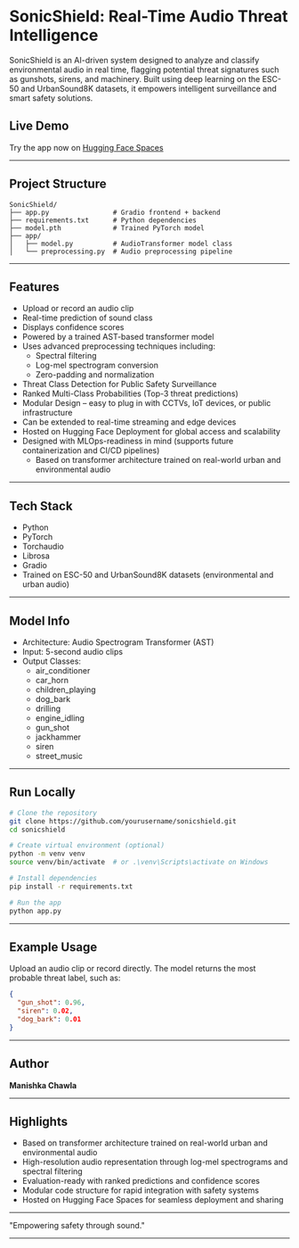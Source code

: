 # SonicShield: Real-Time Audio Threat Intelligence

SonicShield is an AI-driven system designed to analyze and classify environmental audio in real time, flagging potential threat signatures such as gunshots, sirens, and machinery. Built using deep learning on the ESC-50 and UrbanSound8K datasets, it empowers intelligent surveillance and smart safety solutions.

## Live Demo
Try the app now on [Hugging Face Spaces](https://huggingface.co/spaces/mishkicodes/manishka)

---

## Project Structure
```
SonicShield/
├── app.py                # Gradio frontend + backend
├── requirements.txt      # Python dependencies
├── model.pth             # Trained PyTorch model
├── app/
│   ├── model.py          # AudioTransformer model class
│   └── preprocessing.py  # Audio preprocessing pipeline
```

---

## Features
- Upload or record an audio clip
- Real-time prediction of sound class
- Displays confidence scores
- Powered by a trained AST-based transformer model
- Uses advanced preprocessing techniques including:
  - Spectral filtering
  - Log-mel spectrogram conversion
  - Zero-padding and normalization
- Threat Class Detection for Public Safety Surveillance
- Ranked Multi-Class Probabilities (Top-3 threat predictions)
- Modular Design – easy to plug in with CCTVs, IoT devices, or public infrastructure
- Can be extended to real-time streaming and edge devices
- Hosted on Hugging Face Deployment for global access and scalability
- Designed with MLOps-readiness in mind (supports future containerization and CI/CD pipelines)
  - Based on transformer architecture trained on real-world urban and environmental audio

---

## Tech Stack
- Python
- PyTorch
- Torchaudio
- Librosa
- Gradio
- Trained on ESC-50 and UrbanSound8K datasets (environmental and urban audio)

---

## Model Info
- Architecture: Audio Spectrogram Transformer (AST)
- Input: 5-second audio clips
- Output Classes: 
  - air_conditioner
  - car_horn
  - children_playing
  - dog_bark
  - drilling
  - engine_idling
  - gun_shot
  - jackhammer
  - siren
  - street_music

---

## Run Locally
```bash
# Clone the repository
git clone https://github.com/yourusername/sonicshield.git
cd sonicshield

# Create virtual environment (optional)
python -m venv venv
source venv/bin/activate  # or .\venv\Scripts\activate on Windows

# Install dependencies
pip install -r requirements.txt

# Run the app
python app.py
```

---

## Example Usage
Upload an audio clip or record directly. The model returns the most probable threat label, such as:
```json
{
  "gun_shot": 0.96,
  "siren": 0.02,
  "dog_bark": 0.01
}
```

---

## Author
**Manishka Chawla**  

---

## Highlights
- Based on transformer architecture trained on real-world urban and environmental audio
- High-resolution audio representation through log-mel spectrograms and spectral filtering
- Evaluation-ready with ranked predictions and confidence scores
- Modular code structure for rapid integration with safety systems
- Hosted on Hugging Face Spaces for seamless deployment and sharing

---

"Empowering safety through sound."

---
